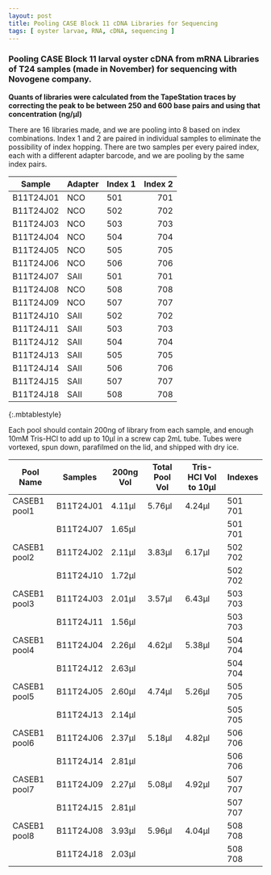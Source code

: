 ```yaml
---
layout: post
title: Pooling CASE Block 11 cDNA Libraries for Sequencing
tags: [ oyster larvae, RNA, cDNA, sequencing ]
---
```


### Pooling CASE Block 11 larval oyster cDNA from mRNA Libraries of T24 samples (made in November) for sequencing with Novogene company.

**Quants of libraries were calculated from the TapeStation traces by correcting the peak to be between 250 and 600 base pairs and using that concentration (ng/µl)**

There are 16 libraries made, and we are pooling into 8 based on index combinations. Index 1 and 2 are paired in individual samples to eliminate the possibility of index hopping. There are two samples per every paired index, each with a different adapter barcode, and we are pooling by the same index pairs.

|Sample| Adapter | Index 1 | Index 2 |
|------|--------|-----|-----:|
|B11T24J01|NCO|501|701|
|B11T24J02|NCO|502|702|
|B11T24J03|NCO|503|703|
|B11T24J04|NCO|504|704|
|B11T24J05|NCO|505|705|
|B11T24J06|NCO|506|706|
|B11T24J07|SAII|501|701|
|B11T24J08|NCO|508|708|
|B11T24J09|NCO|507|707|
|B11T24J10|SAII|502|702|
|B11T24J11|SAII|503|703|
|B11T24J12|SAII|504|704|
|B11T24J13|SAII|505|705|
|B11T24J14|SAII|506|706|
|B11T24J15|SAII|507|707|
|B11T24J18|SAII|508|708|
{:.mbtablestyle}

Each pool should contain 200ng of library from each sample, and enough 10mM Tris-HCl to add up to 10µl in a screw cap 2mL tube. Tubes were vortexed, spun down, parafilmed on the lid, and shipped with dry ice.

|Pool Name|Samples|200ng Vol|Total Pool Vol|Tris-HCl Vol to 10µl|Indexes|
|----|-----|------|----|-------|-------|
|CASEB1 pool1|B11T24J01|4.11µl|5.76µl|4.24µl|501 701|
| |B11T24J07|1.65µl| | |501 701|
|CASEB1 pool2|B11T24J02|2.11µl|3.83µl|6.17µl|502 702|
| |B11T24J10|1.72µl| | |502 702|
|CASEB1 pool3|B11T24J03|2.01µl|3.57µl|6.43µl|503 703|
| |B11T24J11|1.56µl| | |503 703|
|CASEB1 pool4|B11T24J04|2.26µl|4.62µl|5.38µl|504 704|
| |B11T24J12|2.63µl| | |504 704|
|CASEB1 pool5|B11T24J05|2.60µl|4.74µl|5.26µl|505 705|
| |B11T24J13|2.14µl| | |505 705|
|CASEB1 pool6|B11T24J06|2.37µl|5.18µl|4.82µl|506 706|
| |B11T24J14|2.81µl| | |506 706|
|CASEB1 pool7|B11T24J09|2.27µl|5.08µl|4.92µl|507 707|
| |B11T24J15|2.81µl| | |507 707|
|CASEB1 pool8|B11T24J08|3.93µl|5.96µl|4.04µl|508 708|
| |B11T24J18|2.03µl| | |508 708|
